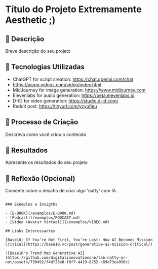 # Título do Projeto Extremamente Aesthetic ;)

## 📒 Descrição
Breve descrição do seu projeto

## 🤖 Tecnologias Utilizadas
* ChatGPT for script creation: https://chat.openai.com/chat
* https://aiapp.vidnoz.com/video/index.html
* MidJourney for image generation: https://www.midjourney.com
* Elevenlabs for audio generation: https://beta.elevenlabs.io
* D-ID for video generation: https://studio.d-id.com/
* Reddit post: https://tinyurl.com/ycyufjeu

## 🧐 Processo de Criação
Descreva como você criou o conteúdo

## 🚀 Resultados
Apresente os resultados do seu projeto

## 💭 Reflexão (Opcional)
Comente sobre o desafio de criar algo 'natty' com IA.
```

### Exemplos e Insigths

- [E-BOOK](/exemplos/E-BOOK.md)
- [Podcast](/exemplos/PODCAST.md)
- [Vídeo (Avatar Virtual)](/exemplos/VIDEO.md)

## Links Interessantes

[Base10: If You’re Not First, You’re Last: How AI Becomes Mission Critical](https://base10.vc/post/generative-ai-mission-critical/)

![Base10's Trend Map Generative AI](https://github.com/digitalinnovationone/lab-natty-or-not/assets/730492/f4df26e8-f8f7-4419-8252-c69d73ea930c)
